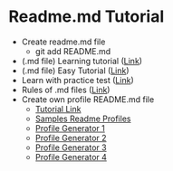 # Readme.md Tutorial

* Create readme.md file  
  * git add README.md
* (.md file) Learning tutorial ([Link](https://agea.github.io/tutorial.md/))
* (.md file) Easy Tutorial ([Link](https://www.markdownguide.org/basic-syntax/))
* Learn with practice test ([Link](https://www.markdowntutorial.com/))
* Rules of .md files ([Link](https://github.com/markdownlint/markdownlint/blob/master/docs/RULES.md))
* Create own profile README.md file
  * [Tutorial Link](https://www.youtube.com/watch?v=KhGWbt1dAKQ)
  * [Samples Readme Profiles](https://github.com/abhisheknaiidu/awesome-github-profile-readme)
  * [Profile Generator 1](https://arturssmirnovs.github.io/github-profile-readme-generator/)
  * [Profile Generator 2](https://rahuldkjain.github.io/gh-profile-readme-generator/)
  * [Profile Generator 3](https://profile-readme-generator.com/)
  * [Profile Generator 4](https://gprm.itsvg.in/)